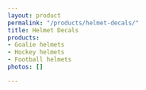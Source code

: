 ```yaml
---
layout: product
permalink: "/products/helmet-decals/"
title: Helmet Decals
products:
- Goalie helmets
- Hockey helmets
- Football helmets
photos: []

---
```

